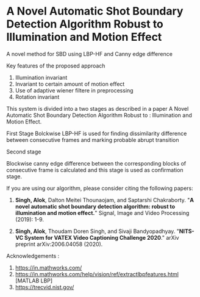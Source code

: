 # A Novel Automatic Shot Boundary Detection Algorithm Robust to Illumination and Motion Effect
A novel method for SBD using LBP-HF and Canny edge difference

Key features of the proposed approach
1. Illumination invariant 
2. Invariant to certain amount of motion effect
3. Use of adaptive wiener filtere in preprocessing
4. Rotation invariant


This system is divided into a two stages as described in a paper A Novel Automatic Shot Boundary Detection Algorithm Robust to : Illumination and Motion Effect.

First Stage
Bolckwise LBP-HF is used for finding dissimilarity difference between consecutive frames and marking probable abrupt transition

Second stage

Blockwise canny edge difference between the corresponding blocks of consecutive frame is calculated and this stage is used as confirmation stage.






If you are using our algorithm, please consider citing the following papers:

1. **Singh, Alok**, Dalton Meitei Thounaojam, and Saptarshi Chakraborty. "**A novel automatic shot boundary detection algorithm: robust to illumination and motion effect.**" Signal, Image and Video Processing (2019): 1-9.

2. **Singh, Alok**, Thoudam Doren Singh, and Sivaji Bandyopadhyay. "**NITS-VC System for VATEX Video Captioning Challenge 2020**." arXiv preprint arXiv:2006.04058 (2020).

Acknowledgements :
1. https://in.mathworks.com/
2. <a>https://in.mathworks.com/help/vision/ref/extractlbpfeatures.html</a> [MATLAB LBP]
3. https://trecvid.nist.gov/
